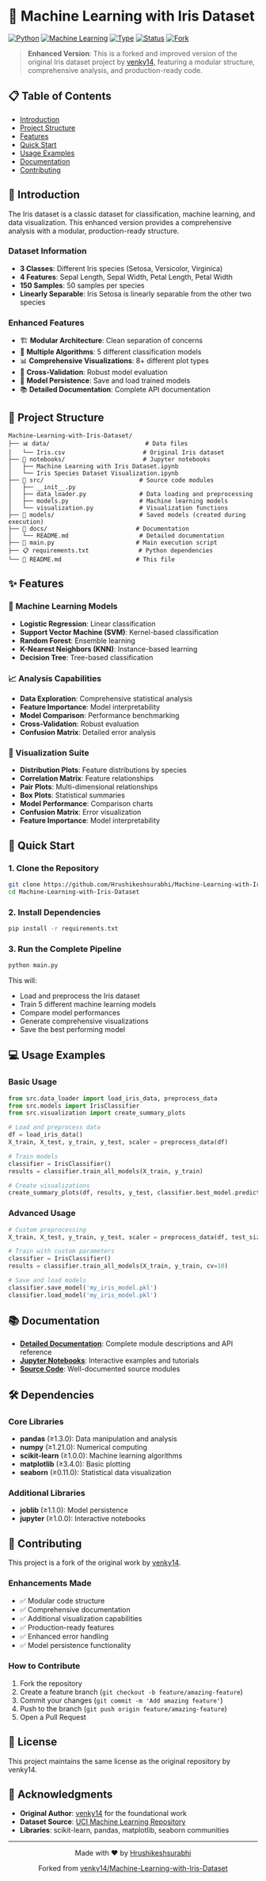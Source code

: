 # 🌸 Machine Learning with Iris Dataset

[![Python](https://img.shields.io/badge/python-3.8+-blue.svg)](https://www.python.org/downloads/)
[![Machine Learning](https://img.shields.io/badge/Machine-Learning-red.svg)](https://scikit-learn.org/)
[![Type](https://img.shields.io/badge/Type-Supervised-yellow.svg)](https://en.wikipedia.org/wiki/Supervised_learning)
[![Status](https://img.shields.io/badge/Status-Enhanced-green.svg)](https://github.com/Hrushikeshsurabhi/Machine-Learning-with-Iris-Dataset)
[![Fork](https://img.shields.io/badge/Fork-venky14-orange.svg)](https://github.com/venky14/Machine-Learning-with-Iris-Dataset)

> **Enhanced Version**: This is a forked and improved version of the original Iris dataset project by [venky14](https://github.com/venky14/Machine-Learning-with-Iris-Dataset), featuring a modular structure, comprehensive analysis, and production-ready code.

## 📋 Table of Contents

- [Introduction](#introduction)
- [Project Structure](#project-structure)
- [Features](#features)
- [Quick Start](#quick-start)
- [Usage Examples](#usage-examples)
- [Documentation](#documentation)
- [Contributing](#contributing)

## 🌺 Introduction

The Iris dataset is a classic dataset for classification, machine learning, and data visualization. This enhanced version provides a comprehensive analysis with a modular, production-ready structure.

### Dataset Information
- **3 Classes**: Different Iris species (Setosa, Versicolor, Virginica)
- **4 Features**: Sepal Length, Sepal Width, Petal Length, Petal Width
- **150 Samples**: 50 samples per species
- **Linearly Separable**: Iris Setosa is linearly separable from the other two species

### Enhanced Features
- 🏗️ **Modular Architecture**: Clean separation of concerns
- 🤖 **Multiple Algorithms**: 5 different classification models
- 📊 **Comprehensive Visualizations**: 8+ different plot types
- 🔄 **Cross-Validation**: Robust model evaluation
- 💾 **Model Persistence**: Save and load trained models
- 📚 **Detailed Documentation**: Complete API documentation

## 📁 Project Structure

```
Machine-Learning-with-Iris-Dataset/
├── 📊 data/                           # Data files
│   └── Iris.csv                      # Original Iris dataset
├── 📓 notebooks/                      # Jupyter notebooks
│   ├── Machine Learning with Iris Dataset.ipynb
│   └── Iris Species Dataset Visualization.ipynb
├── 🔧 src/                           # Source code modules
│   ├── __init__.py
│   ├── data_loader.py               # Data loading and preprocessing
│   ├── models.py                    # Machine learning models
│   └── visualization.py             # Visualization functions
├── 🤖 models/                        # Saved models (created during execution)
├── 📖 docs/                         # Documentation
│   └── README.md                    # Detailed documentation
├── 🚀 main.py                       # Main execution script
├── 📋 requirements.txt              # Python dependencies
└── 📄 README.md                     # This file
```

## ✨ Features

### 🎯 Machine Learning Models
- **Logistic Regression**: Linear classification
- **Support Vector Machine (SVM)**: Kernel-based classification
- **Random Forest**: Ensemble learning
- **K-Nearest Neighbors (KNN)**: Instance-based learning
- **Decision Tree**: Tree-based classification

### 📈 Analysis Capabilities
- **Data Exploration**: Comprehensive statistical analysis
- **Feature Importance**: Model interpretability
- **Model Comparison**: Performance benchmarking
- **Cross-Validation**: Robust evaluation
- **Confusion Matrix**: Detailed error analysis

### 🎨 Visualization Suite
- **Distribution Plots**: Feature distributions by species
- **Correlation Matrix**: Feature relationships
- **Pair Plots**: Multi-dimensional relationships
- **Box Plots**: Statistical summaries
- **Model Performance**: Comparison charts
- **Confusion Matrix**: Error visualization
- **Feature Importance**: Model interpretability

## 🚀 Quick Start

### 1. Clone the Repository
```bash
git clone https://github.com/Hrushikeshsurabhi/Machine-Learning-with-Iris-Dataset.git
cd Machine-Learning-with-Iris-Dataset
```

### 2. Install Dependencies
```bash
pip install -r requirements.txt
```

### 3. Run the Complete Pipeline
```bash
python main.py
```

This will:
- Load and preprocess the Iris dataset
- Train 5 different machine learning models
- Compare model performances
- Generate comprehensive visualizations
- Save the best performing model

## 💻 Usage Examples

### Basic Usage
```python
from src.data_loader import load_iris_data, preprocess_data
from src.models import IrisClassifier
from src.visualization import create_summary_plots

# Load and preprocess data
df = load_iris_data()
X_train, X_test, y_train, y_test, scaler = preprocess_data(df)

# Train models
classifier = IrisClassifier()
results = classifier.train_all_models(X_train, y_train)

# Create visualizations
create_summary_plots(df, results, y_test, classifier.best_model.predict(X_test))
```

### Advanced Usage
```python
# Custom preprocessing
X_train, X_test, y_train, y_test, scaler = preprocess_data(df, test_size=0.3, random_state=123)

# Train with custom parameters
classifier = IrisClassifier()
results = classifier.train_all_models(X_train, y_train, cv=10)

# Save and load models
classifier.save_model('my_iris_model.pkl')
classifier.load_model('my_iris_model.pkl')
```

## 📚 Documentation

- **[Detailed Documentation](docs/README.md)**: Complete module descriptions and API reference
- **[Jupyter Notebooks](notebooks/)**: Interactive examples and tutorials
- **[Source Code](src/)**: Well-documented source modules

## 🛠️ Dependencies

### Core Libraries
- **pandas** (≥1.3.0): Data manipulation and analysis
- **numpy** (≥1.21.0): Numerical computing
- **scikit-learn** (≥1.0.0): Machine learning algorithms
- **matplotlib** (≥3.4.0): Basic plotting
- **seaborn** (≥0.11.0): Statistical data visualization

### Additional Libraries
- **joblib** (≥1.1.0): Model persistence
- **jupyter** (≥1.0.0): Interactive notebooks

## 🤝 Contributing

This project is a fork of the original work by [venky14](https://github.com/venky14/Machine-Learning-with-Iris-Dataset). 

### Enhancements Made
- ✅ Modular code structure
- ✅ Comprehensive documentation
- ✅ Additional visualization capabilities
- ✅ Production-ready features
- ✅ Enhanced error handling
- ✅ Model persistence functionality

### How to Contribute
1. Fork the repository
2. Create a feature branch (`git checkout -b feature/amazing-feature`)
3. Commit your changes (`git commit -m 'Add amazing feature'`)
4. Push to the branch (`git push origin feature/amazing-feature`)
5. Open a Pull Request

## 📄 License

This project maintains the same license as the original repository by venky14.

## 🙏 Acknowledgments

- **Original Author**: [venky14](https://github.com/venky14) for the foundational work
- **Dataset Source**: [UCI Machine Learning Repository](https://archive.ics.uci.edu/ml/datasets/iris)
- **Libraries**: scikit-learn, pandas, matplotlib, seaborn communities

---

<div align="center">
  <p>Made with ❤️ by <a href="https://github.com/Hrushikeshsurabhi">Hrushikeshsurabhi</a></p>
  <p>Forked from <a href="https://github.com/venky14/Machine-Learning-with-Iris-Dataset">venky14/Machine-Learning-with-Iris-Dataset</a></p>
</div>
